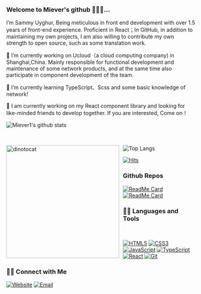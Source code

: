 ### Welcome to Miever's github 🎉🎉🎉...

I’m Sammy Uyghur, Being meticulous in front end development with over 1.5 years of front-end experience. Proficient in React；In GitHub, in addition to maintaining my own projects, I am also willing to contribute my own strength to open source, such as some translation work.

🔭 I’m currently working on Ucloud（a cloud computing company) in Shanghai,China. Mainly responsible for functional development and maintenance of some network products, and at the same time also participate in component development of the team.

🌱 I’m currently learning TypeScript、Scss and some basic knowledge of network!

🤔 I am currently working on my React component library and looking for like-minded friends to develop together. If you are interested, Come on！

![Miever1's github stats](https://github-readme-stats.vercel.app/api?username=Miever1&count_private=true&show_icons=true&theme=radical&include_all_commits=true)

<br>

![Top Langs](https://github-readme-stats.vercel.app/api/top-langs/?username=Miever1&show_icons=true&&theme=radical)<img src="https://github.com/Miever1/miever.net/blob/master/src/assets/images/dinotocat.png" alt="dinotocat" style="float: left; margin-right: 10px;" width="300px" />

[![Hits](https://hits.seeyoufarm.com/api/count/incr/badge.svg?url=https%3A%2F%2Fgithub.com%2FMiever1%2FMiever1%2F&count_bg=%23F03752&title_bg=%232B73AF&icon=codeigniter.svg&icon_color=%23E7E7E7&title=Visitor+Counts&edge_flat=false)](https://github.com/Miever1/)

### Github Repos

[![ReadMe Card](https://github-readme-stats.vercel.app/api/pin/?username=Miever1&repo=miever_components&show_owner=true)](https://github.com/Miever1/miever_components)
[![ReadMe Card](https://github-readme-stats.vercel.app/api/pin/?username=Miever1&repo=miever.net&show_owner=true)](https://github.com/Miever1/miever.net)

### 👨‍💻 Languages and Tools

<br />

[![HTML5](https://img.shields.io/badge/-HTML5-E34F26?style=flat&logo=html5&logoColor=white&link=https://github.com/Miever1)](https://github.com/Miever1) 
[![CSS3](https://img.shields.io/badge/-CSS3-1572B6?style=flat&logo=css3&link=https://github.com/Miever1)](https://github.com/Miever1) 
[![JavaScript](https://img.shields.io/badge/-JavaScript-black?style=flat&logo=javascript&link=https://github.com/Miever1)](https://github.com/Miever1) 
[![TypeScript](https://img.shields.io/badge/-TypeScript-black?style=flat&logo=typescript&link=https://github.com/Miever1)](https://github.com/Miever1) 
[![React](https://img.shields.io/badge/-React-black?style=flat&logo=react&link=https://github.com/Miever1)](https://github.com/Miever1) 
[![Git](https://img.shields.io/badge/-Git-black?style=flat&logo=git&link=https://github.com/Miever1)](https://github.com/Miever1) 


### 🤝🏻 Connect with Me

<p>
<a href="https://miever.net" target="_blank"><img alt="Website" src="https://img.shields.io/badge/Website-https://miever.net-blue?style=flat&logo=google-chrome"></a>
<a href="mailto:miever1@163.com"><img alt="Email" src="https://img.shields.io/badge/Email-miever1@163.com-blue?style=flat&logo=gmail"></a>
</p>
